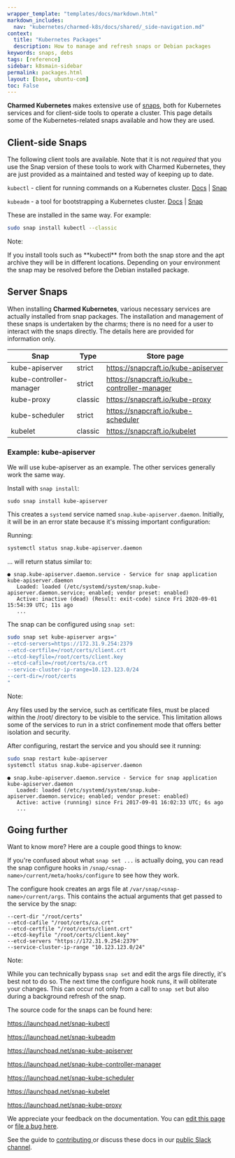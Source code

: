 ```yaml
---
wrapper_template: "templates/docs/markdown.html"
markdown_includes:
  nav: "kubernetes/charmed-k8s/docs/shared/_side-navigation.md"
context:
  title: "Kubernetes Packages"
  description: How to manage and refresh snaps or Debian packages
keywords: snaps, debs
tags: [reference]
sidebar: k8smain-sidebar
permalink: packages.html
layout: [base, ubuntu-com]
toc: False
---
```


**Charmed Kubernetes** makes extensive use of [snaps], both for Kubernetes
services and for client-side tools to operate a cluster. This page details some
of the Kubernetes-related snaps available and how they are used.

## Client-side Snaps

The following client tools are available. Note that it is not _required_ that
you use the Snap version of these tools to work with Charmed Kubernetes, they
are just provided as a maintained and tested way of keeping up to date.

`kubectl` - client for running commands on a Kubernetes cluster. [Docs][kubectl] &#124; [Snap][kubectl-snap]

`kubeadm` - a tool for bootstrapping a Kubernetes cluster. [Docs][kubeadm] &#124; [Snap][kubeadm-snap]

These are installed in the same way. For example:

```bash
sudo snap install kubectl --classic
```

<div class="p-notification--information is-inline">
  <div class="p-notification__content">
    <span class="p-notification__title">Note:</span>
    <p class="p-notification__message">If you install tools such as **kubectl** from both the snap
    store and the apt archive they will be in different locations. Depending on your
    environment the snap may be resolved before the Debian installed package.</p>
  </div>
</div>


## Server Snaps

When installing **Charmed Kubernetes**, various necessary services are actually
installed from snap packages. The installation and management of these snaps is
undertaken by the charms; there is no need for a user to interact with the
snaps directly. The details here are provided for information only.


| Snap | Type | Store page |
|------|------|------------|
| kube-apiserver | strict | <https://snapcraft.io/kube-apiserver> |
| kube-controller-manager | strict  | <https://snapcraft.io/kube-controller-manager>  |
| kube-proxy | classic | <https://snapcraft.io/kube-proxy> |
| kube-scheduler  |  strict  | <https://snapcraft.io/kube-scheduler>  |
| kubelet  | classic  | <https://snapcraft.io/kubelet>  |

### Example: kube-apiserver

We will use kube-apiserver as an example. The other services generally work the
same way.

Install with `snap install`:

```
sudo snap install kube-apiserver
```

This creates a `systemd` service named `snap.kube-apiserver.daemon`. Initially,
it will be in an error state because it's missing important configuration:

Running:

```bash
systemctl status snap.kube-apiserver.daemon
```

... will return status similar to:

```no-highlight
● snap.kube-apiserver.daemon.service - Service for snap application kube-apiserver.daemon
   Loaded: loaded (/etc/systemd/system/snap.kube-apiserver.daemon.service; enabled; vendor preset: enabled)
   Active: inactive (dead) (Result: exit-code) since Fri 2020-09-01 15:54:39 UTC; 11s ago
   ...
```

The snap can be configured using `snap set`:

```bash
sudo snap set kube-apiserver args="
--etcd-servers=https://172.31.9.254:2379
--etcd-certfile=/root/certs/client.crt
--etcd-keyfile=/root/certs/client.key
--etcd-cafile=/root/certs/ca.crt
--service-cluster-ip-range=10.123.123.0/24
--cert-dir=/root/certs
"
```

<div class="p-notification--information is-inline">
  <div class="p-notification__content">
    <span class="p-notification__title">Note:</span>
    <p class="p-notification__message">Any files used by the service, such as certificate files, must be
    placed within the /root/ directory to be visible to the service. This
    limitation allows some of the services to run in a strict confinement
    mode that offers better isolation and security.</p>
  </div>
</div>


After configuring, restart the service and you should see it running:

```bash
sudo snap restart kube-apiserver
systemctl status snap.kube-apiserver.daemon
```
```no-highlight
● snap.kube-apiserver.daemon.service - Service for snap application kube-apiserver.daemon
   Loaded: loaded (/etc/systemd/system/snap.kube-apiserver.daemon.service; enabled; vendor preset: enabled)
   Active: active (running) since Fri 2017-09-01 16:02:33 UTC; 6s ago
   ...
```

## Going further

Want to know more? Here are a couple good things to know:

If you're confused about what `snap set ...` is actually doing, you can read
the snap configure hooks in `/snap/<snap-name>/current/meta/hooks/configure` to
see how they work.

The configure hook creates an args file at `/var/snap/<snap-name>/current/args`.
This contains the actual arguments that get passed to the service by the snap:

```
--cert-dir "/root/certs"
--etcd-cafile "/root/certs/ca.crt"
--etcd-certfile "/root/certs/client.crt"
--etcd-keyfile "/root/certs/client.key"
--etcd-servers "https://172.31.9.254:2379"
--service-cluster-ip-range "10.123.123.0/24"
```

<div class="p-notification--information is-inline">
  <div class="p-notification__content">
    <span class="p-notification__title">Note:</span>
    <p class="p-notification__message">While you can technically bypass <code>snap set</code> and edit the args file
    directly, it's best not to do so. The next time the configure hook runs, it
    will obliterate your changes. This can occur not only from a call to
    <code>snap set</code> but also during a background refresh of the snap.</p>
  </div>
</div>


The source code for the snaps can be found here:

<https://launchpad.net/snap-kubectl>

<https://launchpad.net/snap-kubeadm>

<https://launchpad.net/snap-kube-apiserver>

<https://launchpad.net/snap-kube-controller-manager>

<https://launchpad.net/snap-kube-scheduler>

<https://launchpad.net/snap-kubelet>

<https://launchpad.net/snap-kube-proxy>


<!-- LINKS -->

[snaps]: https://snapcraft.io/docs
[kubectl]: https://kubernetes.io/docs/reference/kubectl/overview/
[kubeadm]: https://kubernetes.io/docs/reference/setup-tools/kubeadm/
[kubefed]: https://github.com/kubernetes-sigs/kubefed
[kubeadm-snap]: https://snapcraft.io/kubeadm
[kubefed-snap]: https://snapcraft.io/kubefed
[kubectl-snap]: https://snapcraft.io/kubectl

<!-- FEEDBACK -->
<div class="p-notification--information">
  <div class="p-notification__content">
    <p class="p-notification__message">We appreciate your feedback on the documentation. You can
    <a href="https://github.com/charmed-kubernetes/kubernetes-docs/edit/main/pages/k8s/packages.md" >edit this page</a>
    or
    <a href="https://github.com/charmed-kubernetes/kubernetes-docs/issues/new">file a bug here</a>.</p>
    <p>See the guide to <a href="/kubernetes/charmed-k8s/docs/how-to-contribute"> contributing </a> or discuss these docs in our <a href="https://kubernetes.slack.com/archives/CG1V2CAMB"> public Slack channel</a>.</p>
  </div>
</div>
